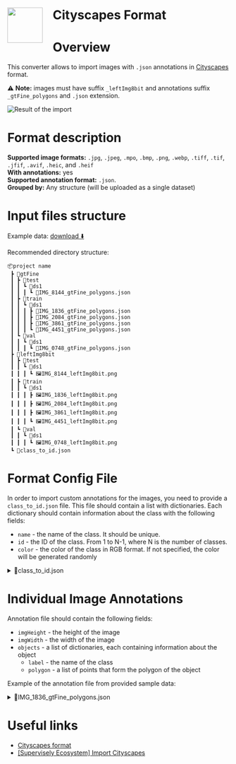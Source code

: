 <h1 align="left" style="border-bottom: 0"> <img align="left" src="https://github.com/supervisely-ecosystem/import-wizard-docs/releases/download/v0.0.1/cityscapes_logo.png" width="80" style="padding-right: 20px;"> Cityscapes Format </h1>

# Overview

This converter allows to import images with `.json` annotations in <a href="https://github.com/mcordts/cityscapesScripts" target="_blank">Cityscapes</a> format.

⚠️ **Note:** images must have suffix `_leftImg8bit` and annotations suffix `_gtFine_polygons` and `.json` extension.

![Result of the import](https://github.com/supervisely-ecosystem/import-wizard-docs/assets/48913536/0a7c5af7-158d-4658-a5ab-9902155d9dc1)

# Format description

**Supported image formats:** `.jpg`, `.jpeg`, `.mpo`, `.bmp`, `.png`, `.webp`, `.tiff`, `.tif`, `.jfif`, `.avif`, `.heic`, and `.heif`<br>
**With annotations:** yes<br>
**Supported annotation format:** `.json`.<br>
**Grouped by:** Any structure (will be uploaded as a single dataset)<br>

# Input files structure

Example data: [download ⬇️](https://github.com/supervisely-ecosystem/import-wizard-docs/files/14908276/sample_cityscapes.zip)<br>

Recommended directory structure:

```text
📦project name
 ┣ 📂gtFine
 ┃ ┣ 📂test
 ┃ ┃ ┗ 📂ds1
 ┃ ┃ ┃ ┗ 📜IMG_8144_gtFine_polygons.json
 ┃ ┣ 📂train
 ┃ ┃ ┗ 📂ds1
 ┃ ┃ ┃ ┣ 📜IMG_1836_gtFine_polygons.json
 ┃ ┃ ┃ ┣ 📜IMG_2084_gtFine_polygons.json
 ┃ ┃ ┃ ┣ 📜IMG_3861_gtFine_polygons.json
 ┃ ┃ ┃ ┗ 📜IMG_4451_gtFine_polygons.json
 ┃ ┗ 📂val
 ┃ ┃ ┗ 📂ds1
 ┃ ┃ ┃ ┗ 📜IMG_0748_gtFine_polygons.json
 ┣ 📂leftImg8bit
 ┃ ┣ 📂test
 ┃ ┃ ┗ 📂ds1
 ┃ ┃ ┃ ┗ 🖼️IMG_8144_leftImg8bit.png
 ┃ ┣ 📂train
 ┃ ┃ ┗ 📂ds1
 ┃ ┃ ┃ ┣ 🖼️IMG_1836_leftImg8bit.png
 ┃ ┃ ┃ ┣ 🖼️IMG_2084_leftImg8bit.png
 ┃ ┃ ┃ ┣ 🖼️IMG_3861_leftImg8bit.png
 ┃ ┃ ┃ ┗ 🖼️IMG_4451_leftImg8bit.png
 ┃ ┗ 📂val
 ┃ ┃ ┗ 📂ds1
 ┃ ┃ ┃ ┗ 🖼️IMG_0748_leftImg8bit.png
 ┗ 📜class_to_id.json
```

# Format Config File

In order to import custom annotations for the images, you need to provide a `class_to_id.json` file.
This file should contain a list with dictionaries.
Each dictionary should contain information about the class with the following fields:

- `name` - the name of the class. It should be unique.
- `id` - the ID of the class. From 1 to N-1, where N is the number of classes.
- `color` - the color of the class in RGB format. If not specified, the color will be generated randomly

<details>
    <summary>📜class_to_id.json</summary>

```json
[
  {
    "name": "kiwi",
    "id": 1,
    "color": [255, 0, 0]
  },
  {
    "name": "lemon",
    "id": 2,
    "color": [81, 198, 170]
  }
]
```

</details>

# Individual Image Annotations

Annotation file should contain the following fields:

- `imgHeight` - the height of the image
- `imgWidth` - the width of the image
- `objects` - a list of dictionaries, each containing information about the object
  - `label` - the name of the class
  - `polygon` - a list of points that form the polygon of the object

Example of the annotation file from provided sample data:

<details>
    <summary>📜IMG_1836_gtFine_polygons.json</summary>

```json
{
    "imgHeight": 800,
    "imgWidth": 1067,
    "objects": [
        {
            "label": "lemon",
            "polygon": [
                [772, 421],
                [771, 422],
                ...
                [785, 422],
                [784, 421]
            ]
        },
        {
            "label": "kiwi",
            "polygon": [
                [637, 122],
                [636, 123],
                ...
                [645, 123],
                [644, 122]
            ]
        },
        {
            "label": "kiwi",
            "polygon": [
                [543, 539],
                [542, 540],
                ...
                [548, 540],
                [547, 539]
            ]
        }
    ]
}
```

</details>

# Useful links

- <a href="https://github.com/mcordts/cityscapesScripts" target="_blank">Cityscapes format</a>
- <a href="https://ecosystem.supervisely.com/apps/import-cityscapes" target="_blank">[Supervisely Ecosystem] Import Cityscapes</a>
